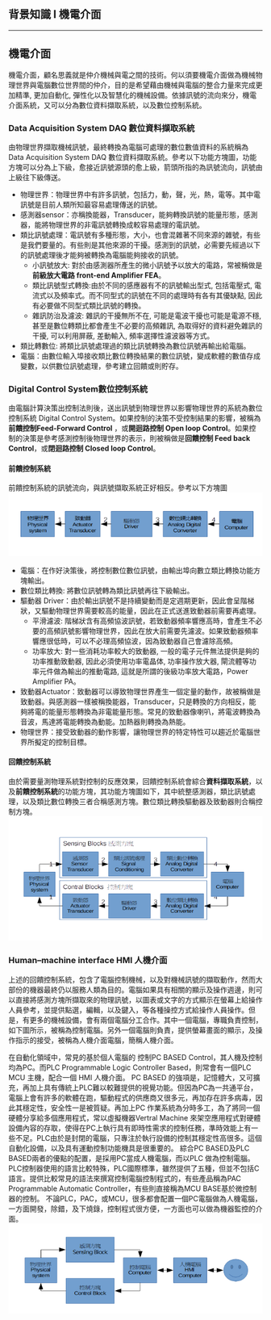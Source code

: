 ## 背景知識 I 機電介面
- - -
## 機電介面
機電介面，顧名思義就是仲介機械與電之間的技術。何以須要機電介面做為機械物理世界與電腦數位世界間的仲介，目的是希望藉由機械與電腦的整合力量來完成更加精準, 更加自動化, 彈性化以及智慧化的機械設備。依據訊號的流向來分，機電介面系統，又可以分為數位資料擷取系統，以及數位控制系統。

### Data Acquisition System DAQ 數位資料擷取系統

由物理世界擷取機械訊號，最終轉換為電腦可處理的數位數值資料的系統稱為Data Acquisition System DAQ 數位資料擷取系統。參考以下功能方塊圖，功能方塊可以分為上下級，愈接近訊號源頭的愈上級，箭頭所指的為訊號流向，訊號由上級往下級傳送。

- 物理世界：物理世界中有許多訊號，包括力，動，聲，光，熱，電等。其中電訊號是目前人類所知最容易處理傳送的訊號。
- 感測器sensor：亦稱換能器，Transducer，能夠轉換訊號的能量形態，感測器，能將物理世界的非電訊號轉換成較容易處理的電訊號。
- 類比訊號處理：電訊號有多種形態，大小，也會混雜著不同來源的雜號，有些是我們要量的。有些則是其他來源的干擾。感測到的訊號，必需要先經過以下的訊號處理後才能夠被轉換為電腦能夠接收的訊號。
  - 小訊號放大: 對於由感測器所產生的微小訊號予以放大的電路，常被稱做是**前級放大電路 front-end Amplifier FEA**。
  - 類比訊號型式轉換:由於不同的感應器有不的訊號輸出型式, 包括電壓式, 電流式以及頻率式。而不同型式的訊號在不同的處理時有各有其優缺點, 因此有必要做不同型式類比訊號的轉換。
  - 雜訊防治及濾波: 雜訊的干擾無所不在, 可能是電波干擾也可能是電源不穩, 甚至是數位轉類比都會產生不必要的高頻雜訊, 為取得好的資料避免雜訊的干擾, 可以利用屏蔽, 差動輸入, 頻率選擇性濾波器等方式。
- 類比轉數位: 將類比訊號處理過的類比訊號轉換為數位訊號再輸出給電腦。
- 電腦：由數位輸入埠接收類比數位轉換結果的數位訊號，變成軟體的數值存成變數，以供數位訊號處理，參考建立回饋或則貯存。

### Digital Control System數位控制系統
由電腦計算決策出控制法則後，送出訊號到物理世界以影響物理世界的系統為數位控制系統 Digital Control System。如果控制的決策不受控制結果的影響，被稱為**前饋控制Feed-Forward Control** ，或**開迴路控制 Open loop Control**。如果控制的決策是參考感測控制後物理世界的表示，則被稱做是**回饋控制 Feed back Control**，或**閉迴路控制 Closed loop Control**。

#### 前饋控制系統
前饋控制系統的訊號流向，與訊號擷取系統正好相反。參考以下方塊圖  
![前饋控制系統](./img/1.png)

- 電腦：在作好決策後，將控制數位數位訊號，由輸出埠向數立類比轉換功能方塊輸出。
- 數位類比轉換: 將數位訊號轉為類比訊號再往下級輸出。
- 驅動器 Driver：由於輸出訊號不是持續變動而是定週期更新，因此會呈階梯狀，又驅動物理世界需要較高的能量，因此在正式送進致動器前需要再處理。
  - 平滑濾波: 階梯狀含有高頻協波訊號，若致動器頻率響應高時，會產生不必要的高頻訊號影響物理世界，因此在放大前需要先濾波。如果致動器頻率響應很低時，可以不必理高頻協波，因為致動器自己會濾除高頻。
  - 功率放大: 對一些消耗功率較大的致動器, 一般的電子元件無法提供是夠的功率推動致動器, 因此必須使用功率電晶体, 功率操作放大器, 閘流體等功率元件做為輸出的推動電路, 這就是所謂的後級功率放大電路，Power Amplifier PA。
- 致動器Actuator：致動器可以導致物理世界產生一個定量的動作，故被稱做是致動器。與感測器一樣被稱換能器，Transducer，只是轉換的方向相反，能夠將電的能量形態轉換為非電能量形態。常見的致動器像喇叭，將電波轉換為音波，馬達將電能轉換為動能。加熱器則轉換為熱能。
- 物理世界：接受致動器的動作影響，讓物理世界的特定特性可以趨近於電腦世界所擬定的控制目標。

#### 回饋控制系統
由於需要量測物理系統對控制的反應效果，回饋控制系統會綜合**資料擷取系統**，以及**前饋控制系統**的功能方塊，其功能方塊圖如下，其中統整感測器，類比訊號處理，以及類比數位轉換三者合稱感測方塊。數位類比轉換驅動器及致動器則合稱控制方塊。  
![回饋控制系統](./img/2.png)


### Human–machine interface HMI  人機介面
上述的回饋控制系統，包含了電腦控制機械，以及對機械訊號的擷取動作，然而大部份的機器最終仍以服務人類為目的。電腦如果具有相關的顯示及操作週邊，則可以直接將感測方塊所擷取來的物理訊號，以圖表或文字的方式顯示在螢幕上給操作人員參考，並提供點選，編輯，以及鍵入，等各種操控方式給操作人員操作。但是，有更多的機械設備，會有兩個電腦分工合作。其中一個電腦，專職負責控制，如下圖所示，被稱為控制電腦。另外一個電腦則負責，提供螢幕畫面的顯示，及操作指示的接受，被稱為人機介面電腦，簡稱人機介面。  

在自動化領域中，常見的基於個人電腦的 控制PC BASED Control，其人機及控制均為PC。而PLC Programmable Logic Controller Based，則常會有一個PLC MCU 主機，配合一個 HMI 人機介面。  PC BASED 的強項是，記憶體大，又可擴充，再加上具有傳統上PLC難以較難提供的視覺功能。但因為PC為一共通平台，電腦上會有許多的軟體在跑，驅動程式的供應商又很多元，再加存在許多病毒，因此其穩定性，安全性一是被質疑。再加上PC 作業系統為分時多工，為了將同一個硬體分享給多個應用程式，常以虛擬機器Vertral Machine 來架空應用程式對硬體設備內容的存取，使得在PC上執行具有即時性需求的控制任務，準時效能上有一些不足。PLC由於是封閉的電腦，只專注於執行設備的控制其穩定性高很多。這個自動化設備，以及具有運動控制功能機具是很重要的。
綜合PC BASED及PLC BASED兩者的優點的配置，是採用PC當成人機電腦，而以PLC 做為控制電腦。PLC控制器使用的語言比較特殊，PLC國際標準，雖然提供了五種，但並不包括C語言。提供比較常見的語法來撰寫控制電腦控制程式的，有些產品稱為PAC  Programmable Automatic Controller，有些則直接稱為MCU BASE基於微控制器的控制。 不論PLC，PAC，或MCU，很多都會配置一個PC電腦做為人機電腦，一方面開發，除錯，及下燒錄，控制程式很方便，一方面也可以做為機器監控的介面。  
![人機介面](./img/3.png)
